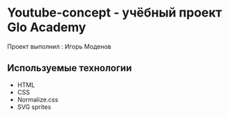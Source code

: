 # Youtube-concept - учёбный проект Glo Academy
Проект выполнил : Игорь Моденов

## Используемые технологии
- HTML
- CSS
- Normalize.css
- SVG sprites
